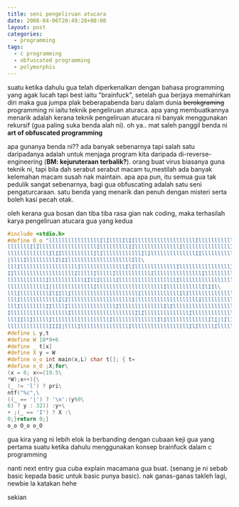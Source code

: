 ```yaml
---
title: seni pengeliruan atucara
date: 2008-04-06T20:49:28+00:00
layout: post
categories:
  - programming
tags:
  - c programming
  - obfuscated programming
  - polymorphis
---
```


suatu ketika dahulu gua telah diperkenalkan dengan bahasa programming yang agak lucah tapi best iaitu "brainfuck", setelah gua berjaya memahirkan diri maka gua jumpa plak beberapabenda baru dalam dunia ~~berokgraming~~ programming ni iaitu teknik pengeliruan aturaca. apa yang membuatkannya menarik adalah kerana teknik pengeliruan atucara ni banyak menggunakan rekursif (gua paling suka benda alah ni). oh ya.. mat saleh panggil benda ni **art of obfuscated programming**

apa gunanya benda ni?? ada banyak sebenarnya tapi salah satu daripadanya adalah untuk menjaga program kita daripada di-reverse-engineering (**BM: kejuruteraan terbalik?**). orang buat virus biasanya guna teknik ni, tapi bila dah serabut serabut macam tu,mestilah ada banyak kelemahan macam susah nak maintain. apa apa pun, itu semua gua tak pedulik sangat sebenarnya, bagi gua obfuscating adalah satu seni pengaturcaraan. satu benda yang menarik dan penuh dengan misteri serta boleh kasi pecah otak.

oleh kerana gua bosan dan tiba tiba rasa gian nak coding, maka terhasilah karya pengeliruan atucara gua yang kedua

```cpp
#include <stdio.h>
#define O_o "llllllllllllllllIlIllllIlIIlllllllllllllllllllIlllllllllllllllllllllIlIllllllllllllllllllllIlllllllllllllllllllllIIl\
lllllllIlIllllllllllllllllllIlllllllllIIllllllllllllllIlllllllllllllllIllIlllllllllIlllllll\
lllllllllllllIlIIllllllllllIlIllllllllllllIlIllllllllllllllIIllllllllllIlIllllllllllllIlIllllllllllllllI\
|llllIlllllllllIlIIllllllllllllllllllllIll\
lllIllllllllllllllllllIllllllllllllllIlIlllllllllllllIllllllllllllllllIlIlllllllllll\
IIlllllllllllllllllllIlllllIlllllIlllllllllllIlllllllllllllllIllllllllllllllllllIIlllllllllllllIlIlllllllllllIllllllllIllllllllllllIlllllllll\
llllllllllllIlllllllllllIIllIlllllIllllllllllllllllllIlllllllllllllllllllllllIlIllllllllllllllllllIllllllllllllllIlIIllIlllllllllIllllllllllllllllllIlllllllll\
llllllllllllI|lllllllllllllIlllllllllllllllllllllIlllllllllllIlIIl\
lllIlllllllllIlIIllIlllllllllllllllllllllIllllllllllllIlIllllllllllllllllllllIIllIllllllllllllllllll\
lllIllllllllllllIlIllllllllllllllllllllI|lllllllllllllllllllIlllllllllllllllllllllIlllllllllllIlIIlllllllllllllIlIlllllllllllIlIllllllllllllllIIlllllllllllIlllllllllllllllllllllIllllll\
lllIllllllllIIllllIlllllllllllllllIllllllllllllllIlIllllllllllllllllllllI|llllllllllllIlIllllllllllllIlllllllllllllllllllllIIllllllllllllllIlllllllllllllllIllIlllllllllIllllllllllllllllllllIlIIllIlllll\
IllllllllllllllllllIllllllllllllllllllllIlIllllllllllllllIlllllllllllllllllllllllllIlI|lllllllllllllIlIlllllllllllIllllllllIllllllllllllIlllllllllllllllllllllIlllllllllllIIlllllllllIllllllllllllllllllllIllllllllllllllllll\
lllIIllIlllllIllllllllllllllllllIllllllllllllllIlIlllllllllllllIlI|lIlIlIllllllllllllllIIlIlIllllllllllllllIIlIl\
lllllllllllllIIII|llllIlllllllllllllllIllllllllllllllllllIlIlllllIlllllllllllllIlllllllllllllllIllllllllllllllIllllllllllllllIllllllllllllllIllllllllllllllIII"
#define L y,t
#define W 10*9+6
#define _ t[x]
#define X y = W
#define o_o int main(x,L) char t[]; { t=
#define o_O ;X;for\
(x = 0; x<=(19.5\
*W);x++){\
(_ != 'l') ? pri\
ntf("%c",\
((_ == '|') ? '\n':(y%9\
6) ? y : 32)) :y+\
+ ;(_ == 'I') ? X :\
0;}return 0;}
o_o O_o o_O
```

gua kira yang ni lebih elok la berbanding dengan cubaan keji gua yang pertama suatu ketika dahulu menggunakan konsep brainfuck dalam c programming

nanti next entry gua cuba explain macamana gua buat. (senang je ni sebab basic kepada basic untuk basic punya basic). nak ganas-ganas takleh lagi, newbie la katakan hehe

sekian
